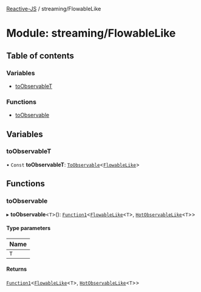 [Reactive-JS](../README.md) / streaming/FlowableLike

# Module: streaming/FlowableLike

## Table of contents

### Variables

- [toObservableT](streaming_FlowableLike.md#toobservablet)

### Functions

- [toObservable](streaming_FlowableLike.md#toobservable)

## Variables

### toObservableT

• `Const` **toObservableT**: [`ToObservable`](rx.md#toobservable)<[`FlowableLike`](../interfaces/streaming.FlowableLike.md)\>

## Functions

### toObservable

▸ **toObservable**<`T`\>(): [`Function1`](functions.md#function1)<[`FlowableLike`](../interfaces/streaming.FlowableLike.md)<`T`\>, [`HotObservableLike`](../interfaces/rx.HotObservableLike.md)<`T`\>\>

#### Type parameters

| Name |
| :------ |
| `T` |

#### Returns

[`Function1`](functions.md#function1)<[`FlowableLike`](../interfaces/streaming.FlowableLike.md)<`T`\>, [`HotObservableLike`](../interfaces/rx.HotObservableLike.md)<`T`\>\>

